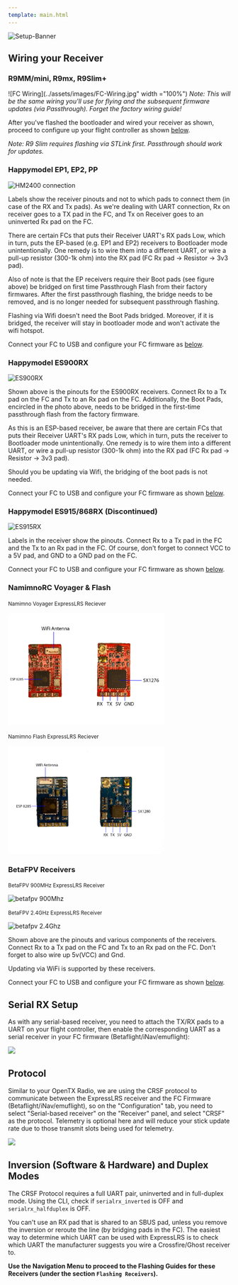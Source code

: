 ```yaml
---
template: main.html
---
```


![Setup-Banner](https://raw.githubusercontent.com/ExpressLRS/ExpressLRS-hardware/master/img/quick-start.png)

## Wiring your Receiver

### R9MM/mini, R9mx, R9Slim+

![FC Wiring](../assets/images/FC-Wiring.jpg" width ="100%")
*Note: This will be the same wiring you'll use for flying and the subsequent firmware updates (via Passthrough). Forget the factory wiring guide!*

After you've flashed the bootloader and wired your receiver as shown, proceed to configure up your flight controller as shown [below](/quick-start/rx-fcprep/#serial-rx-setup).

*Note: R9 Slim requires flashing via STLink first. Passthrough should work for updates.*

### Happymodel EP1, EP2, PP

![HM2400 connection](../assets/images/hm2400.png)

Labels show the receiver pinouts and not to which pads to connect them (in case of the RX and Tx pads). As we're dealing with UART connection, Rx on receiver goes to a TX pad in the FC, and Tx on Receiver goes to an uninverted Rx pad on the FC.

There are certain FCs that puts their Receiver UART's RX pads Low, which in turn, puts the EP-based (e.g. EP1 and EP2) receivers to Bootloader mode unintentionally. One remedy is to wire them into a different UART, or wire a pull-up resistor (300-1k ohm) into the RX pad (FC Rx pad -> Resistor -> 3v3 pad).

Also of note is that the EP receivers require their Boot pads (see figure above) be bridged on first time Passthrough Flash from their factory firmwares. After the first passthrough flashing, the bridge needs to be removed, and is no longer needed for subsequent passthrough flashing.

Flashing via Wifi doesn't need the Boot Pads bridged. Moreover, if it is bridged, the receiver will stay in bootloader mode and won't activate the wifi hotspot.

Connect your FC to USB and configure your FC firmware as [below](/quick-start/rx-fcprep/#serial-rx-setup).

### Happymodel ES900RX

![ES900RX](../assets/images/es900rx-conn.png)

Shown above is the pinouts for the ES900RX receivers. Connect Rx to a Tx pad on the FC and Tx to an Rx pad on the FC. Additionally, the Boot Pads, encircled in the photo above, needs to be bridged in the first-time passthrough flash from the factory firmware.

As this is an ESP-based receiver, be aware that there are certain FCs that puts their Receiver UART's RX pads Low, which in turn, puts the receiver to Bootloader mode unintentionally. One remedy is to wire them into a different UART, or wire a pull-up resistor (300-1k ohm) into the RX pad (FC Rx pad -> Resistor -> 3v3 pad).

Should you be updating via Wifi, the bridging of the boot pads is not needed. 

Connect your FC to USB and configure your FC firmware as shown [below](/quick-start/rx-fcprep/#serial-rx-setup).

### Happymodel ES915/868RX (Discontinued)

![ES915RX](../assets/images/ES915rx.jpg)

Labels in the receiver show the pinouts. Connect Rx to a Tx pad in the FC and the Tx to an Rx pad in the FC. Of course, don't forget to connect VCC to a 5V pad, and GND to a GND pad on the FC.

Connect your FC to USB and configure your FC firmware as shown [below](/quick-start/rx-fcprep/#serial-rx-setup).

### NamimnoRC Voyager & Flash

<small>Namimno Voyager ExpressLRS Reciever</small>

<img src="https://github.com/ExpressLRS/ExpressLRS-Hardware/blob/master/img/Voyager%20Pinout.png?raw=true" width="70%">

<small>Namimno Flash ExpressLRS Reciever</small>

<img src="https://github.com/ExpressLRS/ExpressLRS-Hardware/blob/master/img/Flash%20Pinout.png?raw=true" width="70%">

### BetaFPV Receivers

<small >BetaFPV 900MHz ExpressLRS Receiver</small>

![betafpv 900Mhz](../assets/images/betaFPVrx900.png)

<small>BetaFPV 2.4GHz ExpressLRS Receiver</small>

![betafpv 2.4Ghz](../assets/images/betaFPVrx2400.jpg)

Shown above are the pinouts and various components of the receivers. Connect Rx to a Tx pad on the FC and Tx to an Rx pad on the FC. Don't forget to also wire up 5v(VCC) and Gnd.

Updating via WiFi is supported by these receivers.

Connect your FC to USB and configure your FC firmware as shown [below](/quick-start/rx-fcprep/#serial-rx-setup).

## Serial RX Setup

As with any serial-based receiver, you need to attach the TX/RX pads to a UART on your flight controller, then enable the corresponding UART as a serial receiver in your FC firmware (Betaflight/iNav/emuflight):

![](https://icantfly.xyz/wp-content/uploads/2019/01/image-58.png)

## Protocol

Similar to your OpenTX Radio, we are using the CRSF protocol to communicate between the ExpressLRS receiver and the FC Firmware (Betaflight/iNav/emuflight), so on the "Configuration" tab, you need to select "Serial-based receiver" on the "Receiver" panel, and select "CRSF" as the protocol. Telemetry is optional here and will reduce your stick update rate due to those transmit slots being used for telemetry.

![](https://icantfly.xyz/wp-content/uploads/2019/01/image-59.png)

## Inversion (Software & Hardware) and Duplex Modes

The CRSF Protocol requires a full UART pair, uninverted and in full-duplex mode. Using the CLI, check if `serialrx_inverted` is OFF and `serialrx_halfduplex` is OFF.

You can't use an RX pad that is shared to an SBUS pad, unless you remove the inversion or reroute the line (by bridging pads in the FC). The easiest way to determine which UART can be used with ExpressLRS is to check which UART the manufacturer suggests you wire a Crossfire/Ghost receiver to.

**Use the Navigation Menu to proceed to the Flashing Guides for these Receivers (under the section `Flashing Receivers`).**